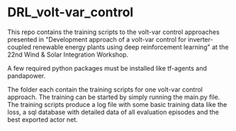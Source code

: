 # DRL_volt-var_control

This repo contains the training scripts to the volt-var control approaches presented in "Development approach of a volt-var control for inverter-coupled renewable energy plants using deep reinforcement learning" at the 22nd Wind & Solar Integration Workshop.

A few required python packages must be installed like tf-agents and pandapower.

The folder each contain the training scripts for one volt-var control approach. The training can be started by simply running the main.py file.
The training scripts produce a log file with some basic training data like the loss, a sql database with detailed data of all evaluation episodes and the best exported actor net.
